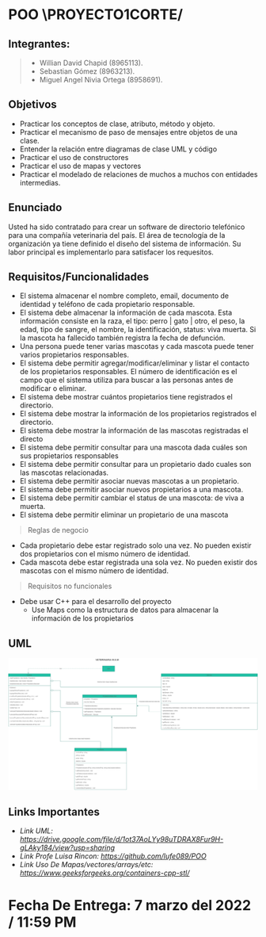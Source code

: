 # POO \PROYECTO1CORTE/

## Integrantes:
> * Willian David Chapid (8965113).
> * Sebastian Gómez (8963213).
> * Miguel Angel Nivia Ortega (8958691).

## Objetivos
* Practicar los conceptos de clase, atributo, método y objeto.
* Practicar el mecanismo de paso de mensajes entre objetos de una clase. 
* Entender la relación entre diagramas de clase UML y código
* Practicar el uso de constructores
* Practicar el uso de mapas y vectores
* Practicar el modelado de relaciones de muchos a muchos con entidades intermedias. 

## Enunciado
Usted ha sido contratado para crear un software de directorio telefónico para una compañía veterinaria del país. El 
área de tecnología de la organización ya tiene definido el diseño del sistema de información. Su labor principal es 
implementarlo para satisfacer los requesitos.

## Requisitos/Funcionalidades
* El sistema almacenar el nombre completo, email, documento de identidad y teléfono de cada propietario 
responsable. 
* El sistema debe almacenar la información de cada mascota. Esta información consiste en la raza, el tipo: 
perro | gato | otro, el peso, la edad, tipo de sangre, el nombre, la identificación, status: viva muerta. Si la 
mascota ha fallecido también registra la fecha de defunción. 
* Una persona puede tener varias mascotas y cada mascota puede tener varios propietarios responsables.
* El sistema debe permitir agregar/modificar/eliminar y listar el contacto de los propietarios responsables. 
El número de identificación es el campo que el sistema utiliza para buscar a las personas antes de 
modificar o eliminar. 
* El sistema debe mostrar cuántos propietarios tiene registrados el directorio. 
* El sistema debe mostrar la información de los propietarios registrados el directorio. 
* El sistema debe mostrar la información de las mascotas registradas el directo
* El sistema debe permitir consultar para una mascota dada cuáles son sus propietarios responsables
* El sistema debe permitir consultar para un propietario dado cuales son las mascotas relacionadas. 
* El sistema debe permitir asociar nuevas mascotas a un propietario. 
* El sistema debe permitir asociar nuevos propietarios a una mascota.
* El sistema debe permitir cambiar el status de una mascota: de viva a muerta. 
* El sistema debe permitir eliminar un propietario de una mascota

> Reglas de negocio
* Cada propietario debe estar registrado solo una vez. No pueden existir dos propietarios con el mismo 
número de identidad. 
* Cada mascota debe estar registrada una sola vez. No pueden existir dos mascotas con el mismo número 
de identidad. 

> Requisitos no funcionales
* Debe usar C++ para el desarrollo del proyecto
  * Use Maps como la estructura de datos para almacenar la información de los propietarios

## UML
![UML Veterinaria W.S.M.drawio (1).pngO](https://github.com/sgomez1205/CORTEWMS/blob/master/UML%20FINAL-%20TRABAJO%20POO.png)

## Links Importantes
* *Link UML: https://drive.google.com/file/d/1ot37AoLYy98uTDRAX8Fur9H-gLAky184/view?usp=sharing*
* *Link Profe Luisa Rincon: https://github.com/lufe089/POO*
* *Link Uso De Mapas/vectores/arrays/etc: https://www.geeksforgeeks.org/containers-cpp-stl/*

# Fecha De Entrega: 7 marzo del 2022 / 11:59 PM
